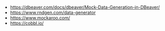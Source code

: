 * https://dbeaver.com/docs/dbeaver/Mock-Data-Generation-in-DBeaver/
* https://www.rndgen.com/data-generator
* https://www.mockaroo.com/
* https://cobbl.io/

